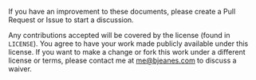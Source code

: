 If you have an improvement to these documents, please create a Pull
Request or Issue to start a discussion.

Any contributions accepted will be covered by the license (found in
`LICENSE`). You agree to have your work made publicly available under
this license. If you want to make a change or fork this work under a
different license or terms, please contact me at me@bjeanes.com to
discuss a waiver.

